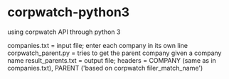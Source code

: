 # corpwatch-python3
using corpwatch API through python 3

companies.txt = input file; enter each company in its own line
corpwatch_parent.py = tries to get the parent company given a company name
result_parents.txt = output file; headers = COMPANY (same as in companies.txt), PARENT ('based on corpwatch filer_match_name')
